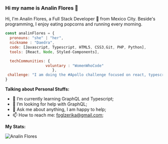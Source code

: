 ### Hi my name is Analin Flores 👋
Hi, I'm Analin Flores, a Full Stack Developer 🚀 from Mexico City. Beside's programming, I enjoy eating popcorns and running every morning.

```javascript
const analinFlores = {
  pronouns: "she" | "her",
  nickname : "Daedra",
  code: [Javascript, Typescript, HTML5, CSS3,Git, PHP, Python],
  tools: [React, Node, Styled-Components],

  techCommunities: {
                  voluntary : "WomenWhoCode"
                     },
 challenge: "I am doing the #Apollo challenge focused on react, typescript and graphQL"
}
```
  
**Talking about Personal Stuffs:**

- 🌱 I’m currently learning GraphQL and Typescript; 
- 🤔 I’m looking for help with GraphQL;
- 💬 Ask me about anything, I am happy to help;
- 📫 How to reach me: foglzerika@gmail.com;


**My Stats:**


![Analin Flores](https://github-readme-stats.vercel.app/api?username=Any28Flo)

